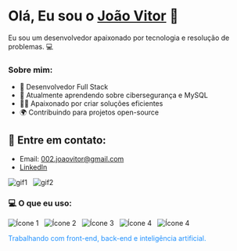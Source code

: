 # Olá, Eu sou o [João Vitor](https://github.com/jaovls) 👋

Eu sou um desenvolvedor apaixonado por tecnologia e resolução de problemas. 💻

### Sobre mim:
- 🚀 Desenvolvedor Full Stack
- 🌱 Atualmente aprendendo sobre cibersegurança e MySQL
- 🦸‍♂️ Apaixonado por criar soluções eficientes
- 🌍 Contribuindo para projetos open-source

## 📧 Entre em contato:
- Email: 002.joaovitor@gmail.com
- [LinkedIn](www.linkedin.com/in/joão-vitorls)

![gif1](https://media.tenor.com/03h-1rm2SwYAAAAi/keyvon-crawford-kilo-tray-ballas.gif) &nbsp; ![gif2](https://media.tenor.com/0V7BXvA3gBMAAAAi/gc25-team-gc25.gif)


### 💻 O que eu uso:
![Ícone 1](https://img.icons8.com/color/48/html-5--v1.png) &nbsp; ![Ícone 2](https://img.icons8.com/color/48/css3.png) &nbsp; ![Ícone 3](https://img.icons8.com/color/48/javascript--v1.png) &nbsp; ![Ícone 4](https://img.icons8.com/pulsar-gradient/48/database.png) &nbsp; ![Ícone 4](https://img.icons8.com/color/48/programming--v1.png)

<span style="color: #1E90FF;">Trabalhando com front-end, back-end e inteligência artificial.</span>







<!--
**jaovls/jaovls** is a ✨ _special_ ✨ repository because its `README.md` (this file) appears on your GitHub profile.

Here are some ideas to get you started:

- 🔭 I’m currently working on ...
- 🌱 I’m currently learning ...
- 👯 I’m looking to collaborate on ...
- 🤔 I’m looking for help with ...
- 💬 Ask me about ...
- 📫 How to reach me: ...
- 😄 Pronouns: ...
- ⚡ Fun fact: ...
-->
